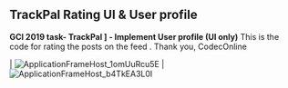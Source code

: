 ## TrackPal Rating UI & User profile
**GCI 2019 task- TrackPal ] - Implement User profile (UI only)**
This is the code for rating the posts on the feed .
Thank you,
CodecOnline

| ![ApplicationFrameHost_1omUuRcu5E](https://user-images.githubusercontent.com/60006102/72760782-ed2bee80-3bff-11ea-9a24-8fd620a034a0.jpg) 
| ![ApplicationFrameHost_b4TkEA3L0l](https://user-images.githubusercontent.com/60006102/72764019-426dfd00-3c0c-11ea-81a2-a2267a6f86a6.jpg) 
